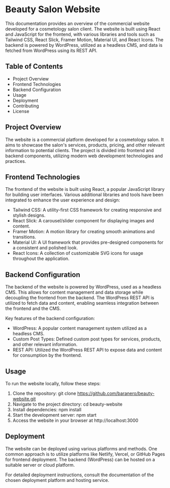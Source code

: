# Beauty Salon Website

This documentation provides an overview of the commercial website developed for a cosmetology salon client. The website is built using React and JavaScript for the frontend, with various libraries and tools such as Tailwind CSS, React Slick, Framer Motion, Material UI, and React Icons. The backend is powered by WordPress, utilized as a headless CMS, and data is fetched from WordPress using its REST API.

## Table of Contents

- Project Overview
- Frontend Technologies
- Backend Configuration
- Usage
- Deployment
- Contributing
- License

## Project Overview

The website is a commercial platform developed for a cosmetology salon. It aims to showcase the salon's services, products, pricing, and other relevant information to potential clients. The project is divided into frontend and backend components, utilizing modern web development technologies and practices.

## Frontend Technologies
The frontend of the website is built using React, a popular JavaScript library for building user interfaces. Various additional libraries and tools have been integrated to enhance the user experience and design:

- Tailwind CSS: A utility-first CSS framework for creating responsive and stylish designs.
- React Slick: A carousel/slider component for displaying images and content.
- Framer Motion: A motion library for creating smooth animations and transitions.
- Material UI: A UI framework that provides pre-designed components for a consistent and polished look.
- React Icons: A collection of customizable SVG icons for usage throughout the application.

## Backend Configuration
The backend of the website is powered by WordPress, used as a headless CMS. This allows for content management and data storage while decoupling the frontend from the backend. The WordPress REST API is utilized to fetch data and content, enabling seamless integration between the frontend and the CMS.

Key features of the backend configuration:

- WordPress: A popular content management system utilized as a headless CMS.
- Custom Post Types: Defined custom post types for services, products, and other relevant information.
- REST API: Utilized the WordPress REST API to expose data and content for consumption by the frontend.

## Usage
To run the website locally, follow these steps:

1. Clone the repository: git clone https://github.com/baranero/beauty-website.git
2. Navigate to the project directory: cd beauty-website
3. Install dependencies: npm install
4. Start the development server: npm start
5. Access the website in your browser at http://localhost:3000

## Deployment
The website can be deployed using various platforms and methods. One common approach is to utilize platforms like Netlify, Vercel, or GitHub Pages for frontend deployment. The backend (WordPress) can be hosted on a suitable server or cloud platform.

For detailed deployment instructions, consult the documentation of the chosen deployment platform and hosting service.
